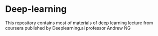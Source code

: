 # Deep-learning
This repository contains most of materials of deep learning lecture from coursera published by Deeplearning.ai  professor Andrew NG
